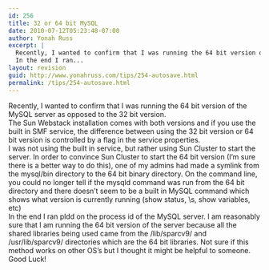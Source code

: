 ```yaml
---
id: 256
title: 32 or 64 bit MySQL
date: 2010-07-12T05:23:48-07:00
author: Yonah Russ
excerpt: |
  Recently, I wanted to confirm that I was running the 64 bit version of the MySQL server as opposed to the 32 bit version... one of my admins had made a symlink from the mysql/bin directory to the 64 bit binary directory. On the command line, you could no longer tell if the mysqld command was run from the 64 bit directory and there doesn't seem to be a built in MySQL command which shows what version is currently running (show status, \s, show variables, etc)
  In the end I ran...
layout: revision
guid: http://www.yonahruss.com/tips/254-autosave.html
permalink: /tips/254-autosave.html
---
```

Recently, I wanted to confirm that I was running the 64 bit version of the MySQL server as opposed to the 32 bit version.  
The Sun Webstack installation comes with both versions and if you use the built in SMF service, the difference between using the 32 bit version or 64 bit version is controlled by a flag in the service properties.  
I was not using the built in service, but rather using Sun Cluster to start the server. In order to convince Sun Cluster to start the 64 bit version (I&#8217;m sure there is a better way to do this), one of my admins had made a symlink from the mysql/bin directory to the 64 bit binary directory. On the command line, you could no longer tell if the mysqld command was run from the 64 bit directory and there doesn&#8217;t seem to be a built in MySQL command which shows what version is currently running (show status, \s, show variables, etc)  
In the end I ran pldd on the process id of the MySQL server. I am reasonably sure that I am running the 64 bit version of the server because all the shared libraries being used came from the /lib/sparcv9/ and /usr/lib/sparcv9/ directories which are the 64 bit libraries. Not sure if this method works on other OS&#8217;s but I thought it might be helpful to someone.  
Good Luck!